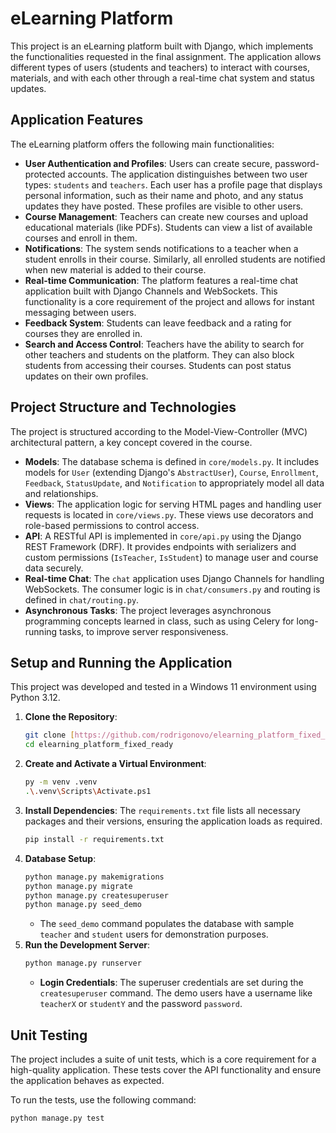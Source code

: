 # eLearning Platform

This project is an eLearning platform built with Django, which implements the functionalities requested in the final assignment. The application allows different types of users (students and teachers) to interact with courses, materials, and with each other through a real-time chat system and status updates.

## Application Features

The eLearning platform offers the following main functionalities:

* **User Authentication and Profiles**: Users can create secure, password-protected accounts. The application distinguishes between two user types: `students` and `teachers`. Each user has a profile page that displays personal information, such as their name and photo, and any status updates they have posted. These profiles are visible to other users.
* **Course Management**: Teachers can create new courses and upload educational materials (like PDFs). Students can view a list of available courses and enroll in them.
* **Notifications**: The system sends notifications to a teacher when a student enrolls in their course. Similarly, all enrolled students are notified when new material is added to their course.
* **Real-time Communication**: The platform features a real-time chat application built with Django Channels and WebSockets. This functionality is a core requirement of the project and allows for instant messaging between users.
* **Feedback System**: Students can leave feedback and a rating for courses they are enrolled in.
* **Search and Access Control**: Teachers have the ability to search for other teachers and students on the platform. They can also block students from accessing their courses. Students can post status updates on their own profiles.

## Project Structure and Technologies

The project is structured according to the Model-View-Controller (MVC) architectural pattern, a key concept covered in the course.

* **Models**: The database schema is defined in `core/models.py`. It includes models for `User` (extending Django's `AbstractUser`), `Course`, `Enrollment`, `Feedback`, `StatusUpdate`, and `Notification` to appropriately model all data and relationships.
* **Views**: The application logic for serving HTML pages and handling user requests is located in `core/views.py`. These views use decorators and role-based permissions to control access.
* **API**: A RESTful API is implemented in `core/api.py` using the Django REST Framework (DRF). It provides endpoints with serializers and custom permissions (`IsTeacher`, `IsStudent`) to manage user and course data securely.
* **Real-time Chat**: The `chat` application uses Django Channels for handling WebSockets. The consumer logic is in `chat/consumers.py` and routing is defined in `chat/routing.py`.
* **Asynchronous Tasks**: The project leverages asynchronous programming concepts learned in class, such as using Celery for long-running tasks, to improve server responsiveness.

## Setup and Running the Application

This project was developed and tested in a Windows 11 environment using Python 3.12.

1.  **Clone the Repository**:
    ```bash
    git clone [https://github.com/rodrigonovo/elearning_platform_fixed_ready.git](https://github.com/rodrigonovo/elearning_platform_fixed_ready.git)
    cd elearning_platform_fixed_ready
    ```
2.  **Create and Activate a Virtual Environment**:
    ```bash
    py -m venv .venv
    .\.venv\Scripts\Activate.ps1
    ```
3.  **Install Dependencies**: The `requirements.txt` file lists all necessary packages and their versions, ensuring the application loads as required.
    ```bash
    pip install -r requirements.txt
    ```
4.  **Database Setup**:
    ```bash
    python manage.py makemigrations
    python manage.py migrate
    python manage.py createsuperuser
    python manage.py seed_demo
    ```
    * The `seed_demo` command populates the database with sample `teacher` and `student` users for demonstration purposes.
5.  **Run the Development Server**:
    ```bash
    python manage.py runserver
    ```
    * **Login Credentials**: The superuser credentials are set during the `createsuperuser` command. The demo users have a username like `teacherX` or `studentY` and the password `password`.

## Unit Testing

The project includes a suite of unit tests, which is a core requirement for a high-quality application. These tests cover the API functionality and ensure the application behaves as expected.

To run the tests, use the following command:

```bash
python manage.py test